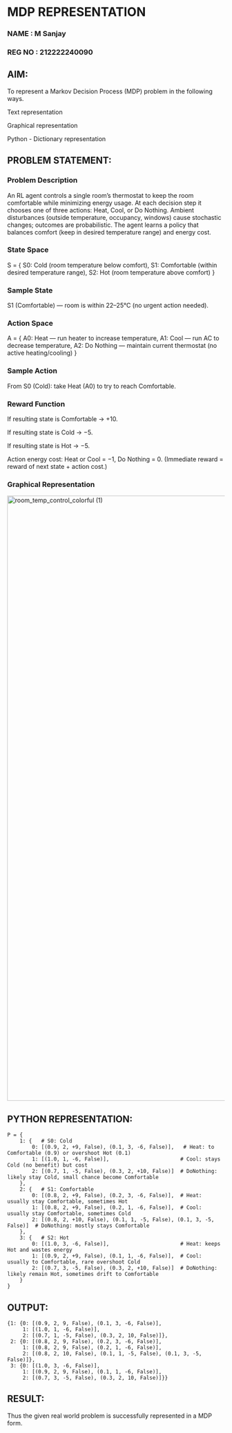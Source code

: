 # MDP REPRESENTATION
### NAME : M Sanjay
### REG NO : 212222240090

## AIM:
To represent a Markov Decision Process (MDP) problem in the following ways.

Text representation

Graphical representation

Python - Dictionary representation

## PROBLEM STATEMENT:

### Problem Description
An RL agent controls a single room’s thermostat to keep the room comfortable while minimizing energy usage. At each decision step it chooses one of three actions: Heat, Cool, or Do Nothing. Ambient disturbances (outside temperature, occupancy, windows) cause stochastic changes; outcomes are probabilistic. The agent learns a policy that balances comfort (keep in desired temperature range) and energy cost.

### State Space
S = {
S0: Cold (room temperature below comfort),
S1: Comfortable (within desired temperature range),
S2: Hot (room temperature above comfort)
}

### Sample State
S1 (Comfortable) — room is within 22–25°C (no urgent action needed).

### Action Space
A = {
A0: Heat — run heater to increase temperature,
A1: Cool — run AC to decrease temperature,
A2: Do Nothing — maintain current thermostat (no active heating/cooling)
}

### Sample Action
From S0 (Cold): take Heat (A0) to try to reach Comfortable.

### Reward Function
If resulting state is Comfortable → +10.

If resulting state is Cold → −5.

If resulting state is Hot → −5.

Action energy cost: Heat or Cool = −1, Do Nothing = 0.
(Immediate reward = reward of next state + action cost.)
### Graphical Representation
<img width="2000" height="1400" alt="room_temp_control_colorful (1)" src="https://github.com/user-attachments/assets/8ce1e37c-d7bb-429e-a448-9054aac1adea" />


## PYTHON REPRESENTATION:
```
P = {
    1: {   # S0: Cold
        0: [(0.9, 2, +9, False), (0.1, 3, -6, False)],   # Heat: to Comfortable (0.9) or overshoot Hot (0.1)
        1: [(1.0, 1, -6, False)],                       # Cool: stays Cold (no benefit) but cost
        2: [(0.7, 1, -5, False), (0.3, 2, +10, False)]  # DoNothing: likely stay Cold, small chance become Comfortable
    },
    2: {   # S1: Comfortable
        0: [(0.8, 2, +9, False), (0.2, 3, -6, False)],  # Heat: usually stay Comfortable, sometimes Hot
        1: [(0.8, 2, +9, False), (0.2, 1, -6, False)],  # Cool: usually stay Comfortable, sometimes Cold
        2: [(0.8, 2, +10, False), (0.1, 1, -5, False), (0.1, 3, -5, False)]  # DoNothing: mostly stays Comfortable
    },
    3: {   # S2: Hot
        0: [(1.0, 3, -6, False)],                       # Heat: keeps Hot and wastes energy
        1: [(0.9, 2, +9, False), (0.1, 1, -6, False)],  # Cool: usually to Comfortable, rare overshoot Cold
        2: [(0.7, 3, -5, False), (0.3, 2, +10, False)]  # DoNothing: likely remain Hot, sometimes drift to Comfortable
    }
}
```


## OUTPUT:
```
{1: {0: [(0.9, 2, 9, False), (0.1, 3, -6, False)],
     1: [(1.0, 1, -6, False)],
     2: [(0.7, 1, -5, False), (0.3, 2, 10, False)]},
 2: {0: [(0.8, 2, 9, False), (0.2, 3, -6, False)],
     1: [(0.8, 2, 9, False), (0.2, 1, -6, False)],
     2: [(0.8, 2, 10, False), (0.1, 1, -5, False), (0.1, 3, -5, False)]},
 3: {0: [(1.0, 3, -6, False)],
     1: [(0.9, 2, 9, False), (0.1, 1, -6, False)],
     2: [(0.7, 3, -5, False), (0.3, 2, 10, False)]}}
```

## RESULT:

Thus the given real world problem is successfully represented in a MDP form.

